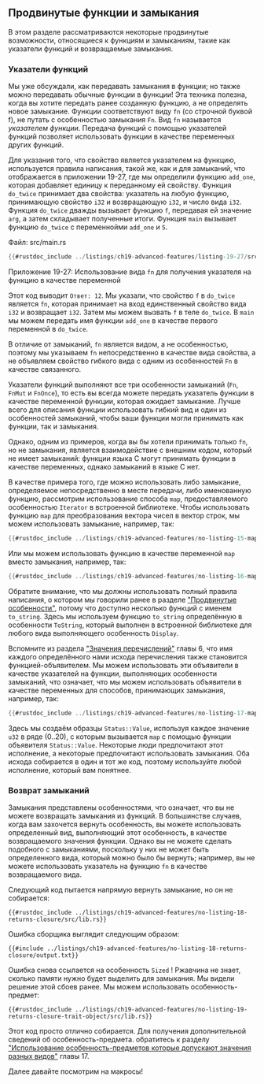 ## Продвинутые функции и замыкания

В этом разделе рассматриваются некоторые продвинутые возможности, относящиеся к функциям и замыканиям, такие как указатели функций и возвращаемые замыкания.

### Указатели функций

Мы уже обсуждали, как передавать замыкания в функции; но также можно передавать обычные функции в функции! Эта техника полезна, когда вы хотите передать ранее созданную функцию, а не определять новое замыкание. Функции соответствуют виду `fn` (со строчной буквой f), не путать с особенностью замыкания `Fn`. Вид `fn` называется *указателем функции*. Передача функций с помощью указателей функций позволяет использовать функции в качестве переменных других функций.

Для указания того, что свойство является указателем на функцию, используется правила написания, такой же, как и для замыканий, что отображается в приложении 19-27, где мы определили функцию `add_one`, которая добавляет единицу к переданному ей свойству. Функция `do_twice` принимает два свойства: указатель на любую функцию, принимающую свойство `i32` и возвращающую `i32`, и число вида `i32`. Функция `do_twice` дважды вызывает функцию `f`, передавая ей значение `arg`, а затем складывает полученные итоги. Функция `main` вызывает функцию `do_twice` с переменнойми `add_one` и `5`.

<span class="filename">Файл: src/main.rs</span>

```rust
{{#rustdoc_include ../listings/ch19-advanced-features/listing-19-27/src/main.rs}}
```

<span class="caption">Приложение 19-27: Использование вида <code>fn</code> для получения указателя на функцию в качестве переменной</span>

Этот код выводит `Ответ: 12`. Мы указали, что свойство `f` в `do_twice` является `fn`, которая принимает на вход единственный свойство вида `i32` и возвращает `i32`. Затем мы можем вызвать `f` в теле `do_twice`. В `main` мы можем передать имя функции `add_one` в качестве первого переменной в `do_twice`.

В отличие от замыканий, `fn` является видом, а не особенностью, поэтому мы указываем `fn` непосредственно в качестве вида свойства, а не объявляем свойство гибкого вида с одним из особенностей `Fn` в качестве связанного.

Указатели функций выполняют все три особенности замыканий (`Fn`, `FnMut` и `FnOnce`), то есть вы всегда можете передать указатель функции в качестве переменной функции, которая ожидает замыкание. Лучше всего для описания функции использовать гибкий вид и один из особенностей замыканий, чтобы ваши функции могли принимать как функции, так и замыкания.

Однако, одним из примеров, когда вы бы хотели принимать только `fn`, но не замыкания, является взаимодействие с внешним кодом, который не имеет замыканий: функции языка C могут принимать функции в качестве переменных, однако замыканий в языке C нет.

В качестве примера того, где можно использовать либо замыкание, определяемое непосредственно в месте передачи, либо именованную функцию, рассмотрим использование способа `map`, предоставляемого особенностью `Iterator` в встроенной библиотеке. Чтобы использовать функцию `map` для преобразования вектора чисел в вектор строк, мы можем использовать замыкание, например, так:

```rust
{{#rustdoc_include ../listings/ch19-advanced-features/no-listing-15-map-closure/src/main.rs:here}}
```

Или мы можем использовать функцию в качестве переменной `map` вместо замыкания, например, так:

```rust
{{#rustdoc_include ../listings/ch19-advanced-features/no-listing-16-map-function/src/main.rs:here}}
```

Обратите внимание, что мы должны использовать полный правила написания, о котором мы говорили ранее в разделе ["Продвинутые особенности"](ch19-03-advanced-traits.html#advanced-traits)<!--  -->, потому что доступно несколько функций с именем `to_string`. Здесь мы используем функцию `to_string` определённую в особенности `ToString`, который выполнен в встроенной библиотеке для любого вида выполняющего особенность `Display`.

Вспомните из раздела ["Значения перечислений"] главы 6, что имя каждого определённого нами исхода перечисления также становится функцией-объявителем. Мы можем использовать эти объявители в качестве указателей на функции, выполняющих особенности замыканий, что означает, что мы можем использовать объявители в качестве переменных для способов, принимающих замыкания, например, так:

```rust
{{#rustdoc_include ../listings/ch19-advanced-features/no-listing-17-map-initializer/src/main.rs:here}}
```

Здесь мы создаём образцы `Status::Value`, используя каждое значение `u32` в ряде (0..20), с которым вызывается `map` с помощью функции объявителя `Status::Value`. Некоторые люди предпочитают этот исполнение, а некоторые предпочитают использовать замыкания. Оба исхода собирается в один и тот же код, поэтому используйте любой исполнение, который вам понятнее.

### Возврат замыканий

Замыкания представлены особенностями, что означает, что вы не можете возвращать замыкания из функций. В большинстве случаев, когда вам захочется вернуть особенность, вы можете использовать определенный вид, выполняющий этот особенность, в качестве возвращаемого значения функции. Однако вы не можете сделать подобного с замыканиями, поскольку у них не может быть определенного вида, который можно было бы вернуть; например, вы не можете использовать указатель на функцию `fn` в качестве возвращаемого вида.

Следующий код пытается напрямую вернуть замыкание, но он не собирается:

```rust,ignore,does_not_compile
{{#rustdoc_include ../listings/ch19-advanced-features/no-listing-18-returns-closure/src/lib.rs}}
```

Ошибка сборщика выглядит следующим образом:

```console
{{#include ../listings/ch19-advanced-features/no-listing-18-returns-closure/output.txt}}
```

Ошибка снова ссылается на особенность `Sized` ! Ржавчина не знает, сколько памяти нужно будет выделить для замыкания. Мы видели решение этой сбоев ранее. Мы можем использовать особенность-предмет:

```rust,noplayground
{{#rustdoc_include ../listings/ch19-advanced-features/no-listing-19-returns-closure-trait-object/src/lib.rs}}
```

Этот код просто отлично собирается. Для получения дополнительной сведений об особенность-предмета. обратитесь к разделу ["Использование особенность-предметов которые допускают значения разных видов"](ch17-02-trait-objects.html#using-trait-objects-that-allow-for-values-of-different-types)<!--  --> главы 17.

Далее давайте посмотрим на макросы!


["Значения перечислений"]: ch06-01-defining-an-enum.html#enum-values